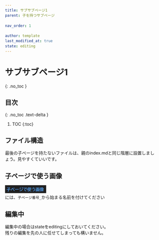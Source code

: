 ```yaml
---
title: サブサブページ1
parent: 子を持つサブページ

nav_order: 1

author: template
last_modified_at: true
state: editing
---
```


# **サブサブページ1**
{: .no_toc }

## 目次
{: .no_toc .text-delta }

1. TOC
{:toc}

## ファイル構造
最後の子ページを持たないファイルは、親のindex.mdと同じ階層に設置しましょう。見やすくていいです。

## 子ページで使う画像
![child](imgs/001_img.png)  
には、`子ページ番号_`から始まる名前を付けてください

## 編集中
編集中の場合はstateをeditingにしておいてください。  
残りの編集を先の人に任せてしまっても構いません。  


